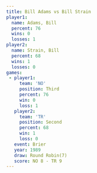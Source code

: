```yaml
---
title: Bill Adams vs Bill Strain
player1:            
  name: Adams, Bill 
  percent: 76       
  wins: 0           
  losses: 1         
player2:            
  name: Strain, Bill
  percent: 68       
  wins: 1           
  losses: 0         
games:
 - player1:         
     team: 'NO'     
     position: Third
     percent: 76    
     win: 0         
     loss: 1        
   player2:          
     team: 'TR'      
     position: Second
     percent: 68     
     win: 1          
     loss: 0         
   event: Brier        
   year: 1989          
   draw: Round Robin(7)
   score: NO 8 - TR 9  
---
```

